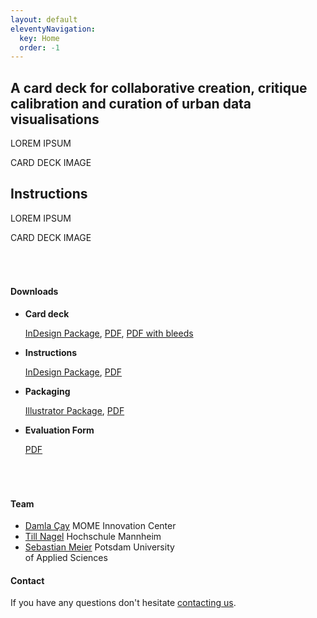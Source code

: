 ```yaml
---
layout: default
eleventyNavigation:
  key: Home
  order: -1
---
```



<section class="section home-section" id="introduction">
	<div class="home-section__text">
		<h2>A card deck for collaborative creation, critique calibration and curation of urban data visualisations</h2>
		<p>LOREM IPSUM</p>
  </div>
	<div class="home-section__shapes">
		CARD DECK IMAGE
	</div>
</section>

<section class="section home-section" id="instructions">
	<div class="home-section__text">
		<h2>Instructions</h2>
		<p>LOREM IPSUM</p>
  </div>
	<div class="home-section__shapes">
		CARD DECK IMAGE
	</div>
</section>

<section class="section workshop-section workshop-section__focus">
<h4 style="padding-top:50px;" id="downloads">Downloads</h4>
<ul class="workshop-section__talk-list">
  <li>
    <strong>Card deck</strong>
    <p><a href="https://github.com/damlacay/udv/blob/73daeaac85d03fb342ac47f48bd902e52a7259fc/downloads/cards-package.zip">InDesign Package</a>, <a href="https://github.com/damlacay/udv/blob/73daeaac85d03fb342ac47f48bd902e52a7259fc/downloads/cards.pdf">PDF</a>, <a href="https://github.com/damlacay/udv/blob/73daeaac85d03fb342ac47f48bd902e52a7259fc/downloads/cards-bleeds.pdf">PDF with bleeds</a></p>
  </li>
  <li>
    <strong>Instructions</strong>
    <p><a href="https://github.com/damlacay/udv/blob/73daeaac85d03fb342ac47f48bd902e52a7259fc/downloads/instructions-package.zip">InDesign Package</a>, <a href="https://github.com/damlacay/udv/blob/73daeaac85d03fb342ac47f48bd902e52a7259fc/downloads/instructions.pdf">PDF</a></p>
  </li>
  <li>
    <strong>Packaging</strong>
    <p><a href="https://github.com/damlacay/udv/blob/73daeaac85d03fb342ac47f48bd902e52a7259fc/downloads/packaging-package.zip">Illustrator Package</a>, <a href="https://github.com/damlacay/udv/blob/73daeaac85d03fb342ac47f48bd902e52a7259fc/downloads/packaging.pdf">PDF</a></p>
  </li>
  <li>
    <strong>Evaluation Form</strong>
    <p><a href="https://github.com/damlacay/udv/blob/73daeaac85d03fb342ac47f48bd902e52a7259fc/downloads/survey.pdf">PDF</a></p>
  </li>
</ul>
</section>




<section class="section workshop-section workshop-section__timeline">
<h4 style="padding-top:50px;" id="contact">Team</h4>
<ul class="committee-list">
<li class="committee-list__item">
<a href="https://mome.hu/en/people/damla-cay">Damla Çay</a>
<span class="committee-list__item--institution">
MOME Innovation Center
</span>
</li>
<li class="committee-list__item">
<a href="https://services.informatik.hs-mannheim.de/~nagel/">Till Nagel</a>
<span class="committee-list__item--institution">
Hochschule Mannheim
</span>
</li>
<li class="committee-list__item">
<a href="https://idl.fh-potsdam.de/en/people/sebastian-meier/">Sebastian Meier</a>
<span class="committee-list__item--institution">
Potsdam University<br />of Applied Sciences
</span>
</li>
</ul>
</section>

<section class="section workshop-section workshop-section__contact">
<h4>Contact</h4>
<div>
If you have any questions don't hesitate <a href="mailto:damla.cay@mome.hu?subject=UDV-Cards">contacting us</a>.
</div>
</section>
